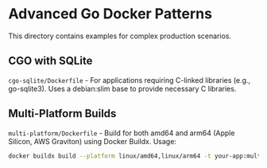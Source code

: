 # Advanced Go Docker Patterns

This directory contains examples for complex production scenarios.

## CGO with SQLite

`cgo-sqlite/Dockerfile` - For applications requiring C-linked libraries (e.g., go-sqlite3). Uses a debian:slim base to provide necessary C libraries.

## Multi-Platform Builds

`multi-platform/Dockerfile` - Build for both amd64 and arm64 (Apple Silicon, AWS Graviton) using Docker Buildx. Usage:

```bash
docker buildx build --platform linux/amd64,linux/arm64 -t your-app:multi-arch .